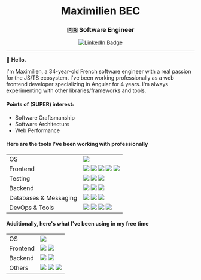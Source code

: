 <h1 align="center">Maximilien BEC</h1>
<h3 align="center">🇫🇷 Software Engineer</h3>

<p align="center">
  <a href="https://www.linkedin.com/in/mbec/">
    <img src="https://img.shields.io/badge/LinkedIn-blue?style=for-the-badge&logo=linkedin" alt="LinkedIn Badge">
  </a>
</p>

---

👋 **Hello.**

I'm Maximilien, a 34-year-old French software engineer with a real passion for the JS/TS ecosystem. I've been working professionally as a web frontend developer specializing in Angular for 4 years. I'm always experimenting with other libraries/frameworks and tools.

#### Points of (SUPER) interest:

- Software Craftsmanship
- Software Architecture
- Web Performance

#### Here are the tools I've been working with professionally

<table>
<tr>
    <td>OS</td>
    <td>
        <img src="https://img.shields.io/badge/Windows%2011-0078D4?logo=windows11&logoColor=fff&style=for-the-badge">
    </td>
</tr>
<tr>
    <td>Frontend</td>
    <td>
        <img src="https://img.shields.io/badge/TypeScript-3178C6?logo=typescript&logoColor=fff&style=for-the-badge">
        <img src="https://img.shields.io/badge/Angular-DD0031?logo=angular&logoColor=fff&style=for-the-badge">
        <img src="https://img.shields.io/badge/RxJS-B7178C?style=for-the-badge&logo=reactivex&logoColor=white">
        <img src="https://img.shields.io/badge/NgRx-764ABC?style=for-the-badge&logo=ngrx&logoColor=white">
        <img src="https://img.shields.io/badge/Bootstrap-7952B3?logo=bootstrap&logoColor=fff&style=for-the-badge">
    </td>
</tr>
<tr>
    <td>Testing</td>
    <td>
        <img src="https://img.shields.io/badge/Jasmine-8A4182?style=for-the-badge&logo=jasmine&logoColor=white">
        <img src="https://img.shields.io/badge/Jest-C21325?style=for-the-badge&logo=jest&logoColor=white">
        <img src="https://img.shields.io/badge/Cypress-17202C?style=for-the-badge&logo=cypress&logoColor=white">
    </td>
</tr>
<tr>
    <td>Backend</td>
    <td>
        <img src="https://img.shields.io/badge/C%23-512BD4?style=for-the-badge&logo=csharp&logoColor=white">
        <img src="https://img.shields.io/badge/.NET_Core-512BD4?style=for-the-badge&logo=dotnet&logoColor=white">
        <img src="https://img.shields.io/badge/Entity_Framework-512BD4?style=for-the-badge&logo=entityframework&logoColor=white">
    </td>
</tr>
<tr>
    <td>Databases & Messaging</td>
    <td>
        <img src="https://img.shields.io/badge/Microsoft%20SQL%20Server-CC2927?logo=microsoftsqlserver&logoColor=fff&style=for-the-badge">
        <img src="https://img.shields.io/badge/Redis-DC382D?logo=redis&logoColor=fff&style=for-the-badge">
        <img src="https://img.shields.io/badge/RabbitMQ-FF6600?style=for-the-badge&logo=rabbitmq&logoColor=white">
    </td>
</tr>
<tr>
    <td>DevOps & Tools</td>
    <td>
        <img src="https://img.shields.io/badge/Docker-2496ED?style=for-the-badge&logo=docker&logoColor=white">
        <img src="https://img.shields.io/badge/Azure_DevOps-0078D7?style=for-the-badge&logo=azuredevops&logoColor=white">
        <img src="https://img.shields.io/badge/WebStorm-000?logo=webstorm&logoColor=fff&style=for-the-badge">
        <img src="https://img.shields.io/badge/Visual_Studio-5C2D91?style=for-the-badge&logo=visualstudio&logoColor=white">
    </td>
</tr>
</table>


#### Additionally, here's what I've been using in my free time

<table>
<tr>
    <td>OS</td>
    <td>
        <img src="https://img.shields.io/badge/Pop!__OS-48B9C7?logo=popos&logoColor=fff&style=for-the-badge">
    </td>
</tr>
<tr>
    <td>Frontend</td>
    <td>
        <img src="https://img.shields.io/badge/Vue.js-4FC08D?logo=vuedotjs&logoColor=fff&style=for-the-badge">
        <img src="https://img.shields.io/badge/React-61DAFB?logo=react&logoColor=000&style=for-the-badge">
    </td>
</tr>
<tr>
    <td>Backend</td>
    <td>
        <img src="https://img.shields.io/badge/Node.js-393?logo=nodedotjs&logoColor=fff&style=for-the-badge">
        <img src="https://img.shields.io/badge/NestJS-E0234E?logo=nestjs&logoColor=fff&style=for-the-badge">
    </td>
</tr>
<tr>
    <td>Others</td>
    <td>
        <img src="https://img.shields.io/badge/Verdaccio-4B5E40?logo=verdaccio&logoColor=fff&style=for-the-badge">
        <img src="https://img.shields.io/badge/Storybook-FF4785?logo=storybook&logoColor=fff&style=for-the-badge">
        <img src="https://img.shields.io/badge/Tailwind%20CSS-06B6D4?logo=tailwindcss&logoColor=fff&style=for-the-badge">
    </td>
</tr>
</table>

